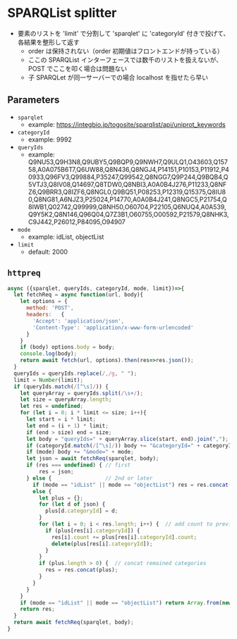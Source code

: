 # SPARQList splitter

* 要素のリストを 'limit' で分割して 'sparqlet' に 'categoryId' 付きで投げて、各結果を整形して返す
  * order は保持されない（order 初期値はフロントエンドが持っている）
  * ここの SPARQList インターフェースでは数千のリストを扱えないが、POST でここを叩く場合は問題ない
  * 子 SPARQLet が同一サーバーでの場合 localhost を指せたら早い

## Parameters

* `sparqlet`
  * example: https://integbio.jp/togosite/sparqlist/api/uniprot_keywords
* `categoryId`
  * example: 9992
* `queryIds`
  * example: Q9NU53,Q9H3N8,Q9UBY5,Q9BQP9,Q9NWH7,Q9ULQ1,O43603,Q15758,A0A075B6T7,Q6UW88,Q8N436,Q8NGJ4,P14151,P10153,P11912,P40933,Q96FV3,Q99884,P35247,Q99542,Q8NGG7,Q9P244,Q9BQB4,Q5VTJ3,Q8IV08,Q14697,Q8TDW0,Q8NBI3,A0A0B4J276,P11233,Q8NFZ6,Q9BRR3,Q8IZF6,Q8NGL0,Q9BQ51,P08253,P12319,Q15375,Q8IU80,Q8NG81,A6NJZ3,P25024,P14770,A0A0B4J241,Q8NGC5,P21754,Q8IWB1,Q02742,Q99999,Q8NH50,O60704,P22105,Q6NUQ4,A0A539,Q9Y5K2,Q8N146,Q96Q04,Q7Z3B1,O60755,O00592,P21579,Q8NHK3,C9J442,P26012,P84095,O94907
* `mode`
  * example: idList, objectList
* `limit`
  * default: 2000

## `httpreq`

```javascript
async ({sparqlet, queryIds, categoryId, mode, limit})=>{
  let fetchReq = async function(url, body){
    let options = {
      method: 'POST',
      headers:	 {
        'Accept': 'application/json',
        'Content-Type': 'application/x-www-form-urlencoded'
      }
    }
    if (body) options.body = body;
    console.log(body);
    return await fetch(url, options).then(res=>res.json());
  }
  queryIds = queryIds.replace(/,/g, " ");
  limit = Number(limit);
  if (queryIds.match(/[^\s]/)) {
    let queryArray = queryIds.split(/\s+/);
    let size = queryArray.length;
    let res = undefined;
    for (let i = 0; i * limit <= size; i++){
      let start = i * limit;
      let end = (i + 1) * limit;
      if (end > size) end = size;
      let body = "queryIds=" + queryArray.slice(start, end).join(",");
      if (categoryId.match(/[^\s]/)) body += "&categoryId=" + categoryId;
      if (mode) body += "&mode=" + mode;
      let json = await fetchReq(sparqlet, body);
      if (res === undefined) { // first
          res = json;
      } else {                 // 2nd or later
        if (mode == "idList" || mode == "objectList") res = res.concat(json);
        else {
          let plus = {};
          for (let d of json) {
            plus[d.categoryId] = d;
          }
          for (let i = 0; i < res.length; i++) {  // add count to previous result
            if (plus[res[i].categoryId]) {
              res[i].count += plus[res[i].categoryId].count;
              delete(plus[res[i].categoryId]);
            }
          }
          if (plus.length > 0) {  // concat remained categories
            res = res.concat(plus);
          }
        }
      }
    }
    if (mode == "idList" || mode == "objectList") return Array.from(new Set(res)); // unique
    return res;
  }
  return await fetchReq(sparqlet, body);
}
```
